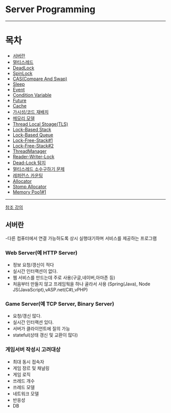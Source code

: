 # Server Programming
* * *
# 목차
 * [서버란](#서버란)
  * [멀티스레드](https://github.com/sunkiyu/Server-Programming/blob/560314354b3ed3e3724ecb1b0e97159afe3c0153/%EB%A9%80%ED%8B%B0%EC%8A%A4%EB%A0%88%EB%93%9C/README.md)
  * [DeadLock](https://github.com/sunkiyu/Server-Programming/blob/d6cbc3107258c8e51043898bc4650f4cd4fed0e0/DeadLock/README.md)
  * [SpinLock](https://github.com/sunkiyu/Server-Programming/blob/6fa75ba695d49cbe63dca9ffe5bb223281aad149/SpinLock/README.md)
  * [CAS(Compare And Swap)](https://github.com/sunkiyu/Server-Programming/blob/943644d872001ca56861b23563f1a9a61ca69c9b/CAS/README.md)
  * [Sleep](https://github.com/sunkiyu/Server-Programming/blob/33423e51a5929be9d3a938a6b7e2439d84f42ecc/Sleep/README.md)
  * [Event](https://github.com/sunkiyu/Server-Programming/blob/33423e51a5929be9d3a938a6b7e2439d84f42ecc/Event/README.md)
  * [Condition Variable](https://github.com/sunkiyu/Server-Programming/blob/33423e51a5929be9d3a938a6b7e2439d84f42ecc/Condition%20Variable/README.md)
  * [Future](https://github.com/sunkiyu/Server-Programming/blob/33423e51a5929be9d3a938a6b7e2439d84f42ecc/Future/README.md)
  * [Cache](https://github.com/sunkiyu/Server-Programming/blob/33423e51a5929be9d3a938a6b7e2439d84f42ecc/Cache/README.md)
  * [가시성/코드 재배치](https://github.com/sunkiyu/Server-Programming/blob/33423e51a5929be9d3a938a6b7e2439d84f42ecc/%EA%B0%80%EC%8B%9C%EC%84%B1-%EC%BD%94%EB%93%9C%20%EC%9E%AC%EB%B0%B0%EC%B9%98/README.md)
  * [메모리 모델](https://github.com/sunkiyu/Server-Programming/blob/33423e51a5929be9d3a938a6b7e2439d84f42ecc/Memory%20Model/README.md)
  * [Thread Local Stoage(TLS)](https://github.com/sunkiyu/Server-Programming/blob/33423e51a5929be9d3a938a6b7e2439d84f42ecc/TLS/README.md)
  * [Lock-Based Stack](https://github.com/sunkiyu/Server-Programming/blob/33423e51a5929be9d3a938a6b7e2439d84f42ecc/LockBased%20Stack%20Queue/README.md)
  * [Lock-Based Queue](https://github.com/sunkiyu/Server-Programming/blob/39b0bcae6e48a495601073a1005a9830f67982fa/LockBased%20Stack%20Queue/README.md)
  * [Lock-Free-Stack#1](https://github.com/sunkiyu/Server-Programming/blob/e8e1eb5fe53f8574cbf172b9bd42dd933f99f949/Lock-Free-Stack%231/README.md)
  * [Lock-Free-Stack#2](https://github.com/sunkiyu/Server-Programming/blob/e8e1eb5fe53f8574cbf172b9bd42dd933f99f949/Lock-Free-Stack%232/README.md)
  * [ThreadManager](https://github.com/sunkiyu/Server-Programming/blob/ce48ed5016838b434bd97efeac10f0daec92b81d/ThreadManager/README.md)
  * [Reader-Writer-Lock](https://github.com/sunkiyu/Server-Programming/blob/bf6b74ded550721db0617aac70b4854fd519cd21/Reader-Writer-Lock/README.md)
  * [Dead-Lock 탐지](https://github.com/sunkiyu/Server-Programming/blob/9648d53a8f23a825ffde403be6ee80bd6196f06c/DeadLock%20Detection/README.md)
  * [멀티스레드 소수구하기 문제](https://github.com/sunkiyu/Server-Programming/blob/273667fa034ad9ce06a50c8f0608ff9f5abf1922/%EB%A9%80%ED%8B%B0%EC%8A%A4%EB%A0%88%EB%93%9C%20%EC%86%8C%EC%88%98%20%EA%B5%AC%ED%95%98%EA%B8%B0/README.md)
  * [레퍼런스 카운팅](https://github.com/sunkiyu/Server-Programming/blob/09b55dc4d0b8d82f16310322fa867d9d2859baf7/ReferenceCounting/README.md)
  * [Allocator](https://github.com/sunkiyu/Server-Programming/blob/16dff2a85aa74d43cfc077488d2772c43038050b/Allocator/README.md)
  * [Stomp Allocator](https://github.com/sunkiyu/Server-Programming/blob/c2558c16d9c5db573dde237ba207069131d105a3/Stomp-Allocator/README.md)
  * [Memory Poo1#1](https://github.com/sunkiyu/Server-Programming/blob/56ca3cdae840ef097fa485dbea188e92f5e61a7e/Memory%20Pool%231/README.md)
* * *
[참조 강의](https://www.inflearn.com/course/%EC%96%B8%EB%A6%AC%EC%96%BC-3d-mmorpg-4/)
## 서버란
-다른 컴퓨터에서 연결 가능하도록 상시 실행대기하며 서비스를 제공하는 프로그램

### Web Server(예 HTTP Server)
* 정보 요청/갱신이 적다
* 실시간 인터랙션이 없다.
* 웹 서비스를 만드는데 주로 사용(구글,네이버,아마존 등)
* 처음부터 만들지 않고 프레임웍을 하나 골라서 사용
  (Spring(Java), Node JS(JavaScript),vASP.net(C#),vPHP)

### Game Server(예 TCP Server, Binary Server)
* 요청/갱신 많다.
* 실시간 인터랙션 있다.
* 서버가 클라이언트에 질의 가능
* stateful(상태 갱신 및 교환이 많다)

### 게임서버 작성시 고려대상
* 최대 동시 접속자
* 게임 장르 및 채널링
* 게임 로직
* 쓰레드 개수
* 쓰레드 모델
* 네트워크 모델
* 반응성
* DB  
